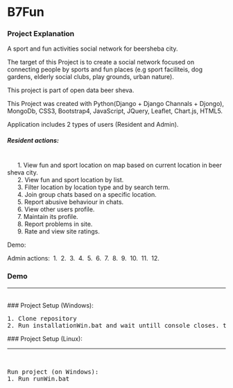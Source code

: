 # B7Fun

### Project Explanation
A sport and fun activities social network for beersheba city.

The target of this Project is to create a social network focused on connecting people by sports and fun places 
(e.g sport faciliteis, dog gardens, elderly social clubs, play grounds, urban nature).

This project is part of open data beer sheva.

This Project was created with Python(Django + Django Channals + Djongo), MongoDb, CSS3, Bootstrap4, JavaScript,
JQuery, Leaflet, Chart.js, HTML5. 

Application includes 2 types of users (Resident and Admin).

##### Resident actions:
<br/>&nbsp;&nbsp;&nbsp;&nbsp;&nbsp;&nbsp;1.  View fun and sport location on map based on current location in beer sheva city.
<br/>&nbsp;&nbsp;&nbsp;&nbsp;&nbsp;&nbsp;2.  View fun and sport location by list.
<br/>&nbsp;&nbsp;&nbsp;&nbsp;&nbsp;&nbsp;3.  Filter location by location type and by search term.
<br/>&nbsp;&nbsp;&nbsp;&nbsp;&nbsp;&nbsp;4.  Join group chats based on a specific location.
<br/>&nbsp;&nbsp;&nbsp;&nbsp;&nbsp;&nbsp;5.  Report abusive behaviour in chats.
<br/>&nbsp;&nbsp;&nbsp;&nbsp;&nbsp;&nbsp;6.  View other users profile.
<br/>&nbsp;&nbsp;&nbsp;&nbsp;&nbsp;&nbsp;7.  Maintain its profile.
<br/>&nbsp;&nbsp;&nbsp;&nbsp;&nbsp;&nbsp;8.  Report problems in site.
<br/>&nbsp;&nbsp;&nbsp;&nbsp;&nbsp;&nbsp;9.  Rate and view site ratings.


Demo:


Admin actions:
&nbsp;1.
&nbsp;2.
&nbsp;3.
&nbsp;4.
&nbsp;5.
&nbsp;6.
&nbsp;7.
&nbsp;8.
&nbsp;9.
&nbsp;10.
&nbsp;11.
&nbsp;12.


### Demo

<hr/>
<br/>
### Project Setup (Windows):
<pre>
1. Clone repository  
2. Run installationWin.bat and wait untill console closes. then run project  
</pre>
### Project Setup (Linux):

<hr/>
<br/>
<pre>
Run project (on Windows):  
1. Run runWin.bat  
</pre>

